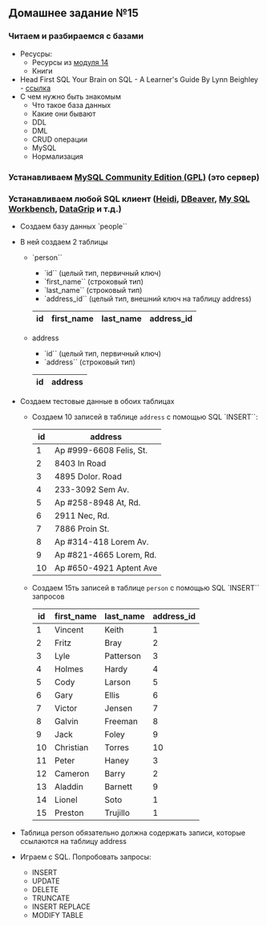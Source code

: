 ## Домашнее задание №15

### Читаем и разбираемся с базами
 * Ресусры:
   * Ресурсы из [модуля 14](https://github.com/rxn1d/courses-2-2016/blob/master/module14/module_14_home_work.md)
   * Книги
 * Head First SQL Your Brain on SQL - A Learner's Guide By Lynn Beighley - [ссылка](http://shop.oreilly.com/product/9780596526849.do)
 * С чем нужно быть знакомым
   * Что такое база данных
   * Какие они бывают
   * DDL
   * DML
   * CRUD операции
   * MySQL
   * Нормализация

### Устанавливаем [MySQL Community Edition (GPL)](http://dev.mysql.com/downloads/) (это сервер)

### Устанавливаем любой SQL клиент ([Heidi](http://www.heidisql.com/), [DBeaver](http://dbeaver.jkiss.org/), [My SQL Workbench](http://dev.mysql.com/downloads/workbench/), [DataGrip](https://www.jetbrains.com/datagrip/) и т.д.)
 * Создаем базу данных `people``
 * В ней создаем 2 таблицы
   * `person``
     * `id`` (целый тип, первичный ключ)
     * `first_name`` (строковый тип)
     * `last_name`` (строковый тип)
     * `address_id`` (целый тип, внешний ключ на таблицу address)

      | id | first_name | last_name | address_id |
      | ---| ---   | ---       | ---        |
   * address
     * `id`` (целый тип, первичный ключ)
     * `address`` (строковый тип)

      | id | address |
      | ---| ---     |
 * Создаем тестовые данные в обоих таблицах
   * Создаем 10 записей в таблице `address` с помощью SQL `INSERT``:

     | id | address |
     | ---| ---     |
     |1|Ap #999-6608 Felis, St.|
     |2|8403 In Road|
     |3|4895 Dolor. Road|
     |4|233-3092 Sem Av.|
     |5|Ap #258-8948 At, Rd.|
     |6|2911 Nec, Rd.|
     |7|7886 Proin St.|
     |8|Ap #314-418 Lorem Av.|
     |9|Ap #821-4665 Lorem, Rd.|
     |10|Ap #650-4921 Aptent Ave|


   * Создаем 15ть записей в таблице `person` c помощью SQL `INSERT`` запросов

     | id | first_name | last_name | address_id |
     | ---| ---     | ---  | ---     |
     |1   |Vincent|Keith|1|
     |2|Fritz|Bray|2|
     |3|Lyle|Patterson|3|
     |4|Holmes|Hardy|4|
     |5|Cody|Larson|5|
     |6|Gary|Ellis|6|
     |7|Victor|Jensen|7|
     |8|Galvin|Freeman|8|
     |9|Jack|Foley|9|
     |10|Christian|Torres|10|
     |11|Peter|Haney|3|
     |12|Cameron|Barry|2|
     |13|Aladdin|Barnett|9|
     |14|Lionel|Soto|1|
     |15|Preston|Trujillo|1|

 * Таблица person обязательно должна содержать записи, которые ссылаются на таблицу address
 * Играем с SQL. Попробовать запросы:
   + INSERT
   + UPDATE
   + DELETE
   + TRUNCATE
   + INSERT REPLACE
   + MODIFY TABLE

